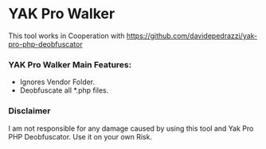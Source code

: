 ﻿# YAK Pro Walker

This tool works in Cooperation with https://github.com/davidepedrazzi/yak-pro-php-deobfuscator

### YAK Pro Walker Main Features:
* Ignores Vendor Folder.
* Deobfuscate all *.php files.


### Disclaimer

I am not responsible for any damage caused by using this tool and Yak Pro PHP Deobfuscator. Use it on your own Risk.